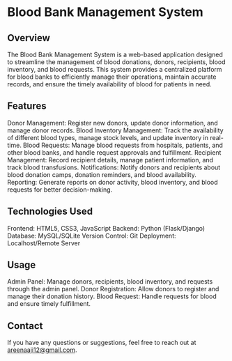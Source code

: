 # Blood Bank Management System
## Overview
The Blood Bank Management System is a web-based application designed to streamline the management of blood donations, donors, recipients, blood inventory, and blood requests. This system provides a centralized platform for blood banks to efficiently manage their operations, maintain accurate records, and ensure the timely availability of blood for patients in need.

## Features
Donor Management: Register new donors, update donor information, and manage donor records.
Blood Inventory Management: Track the availability of different blood types, manage stock levels, and update inventory in real-time.
Blood Requests: Manage blood requests from hospitals, patients, and other blood banks, and handle request approvals and fulfillment.
Recipient Management: Record recipient details, manage patient information, and track blood transfusions.
Notifications: Notify donors and recipients about blood donation camps, donation reminders, and blood availability.
Reporting: Generate reports on donor activity, blood inventory, and blood requests for better decision-making.

## Technologies Used
Frontend: HTML5, CSS3, JavaScript
Backend: Python (Flask/Django)
Database: MySQL/SQLite
Version Control: Git
Deployment: Localhost/Remote Server

## Usage
Admin Panel: Manage donors, recipients, blood inventory, and requests through the admin panel.
Donor Registration: Allow donors to register and manage their donation history.
Blood Request: Handle requests for blood and ensure timely fulfillment.

## Contact
If you have any questions or suggestions, feel free to reach out at areenaaji12@gmail.com.

